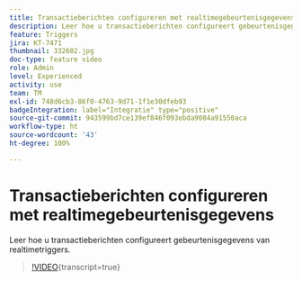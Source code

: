 ```yaml
---
title: Transactieberichten configureren met realtimegebeurtenisgegevens
description: Leer hoe u transactieberichten configureert gebeurtenisgegevens van realtimetriggers.
feature: Triggers
jira: KT-7471
thumbnail: 332602.jpg
doc-type: feature video
role: Admin
level: Experienced
activity: use
team: TM
exl-id: 748d6cb3-86f0-4763-9d71-1f1e30dfeb93
badgeIntegration: label="Integratie" type="positive"
source-git-commit: 943599bd7ce139ef846f093ebda9084a91550aca
workflow-type: ht
source-wordcount: '43'
ht-degree: 100%

---
```


# Transactieberichten configureren met realtimegebeurtenisgegevens

Leer hoe u transactieberichten configureert gebeurtenisgegevens van realtimetriggers.

>[!VIDEO](https://video.tv.adobe.com/v/332602?learn=on){transcript=true}
